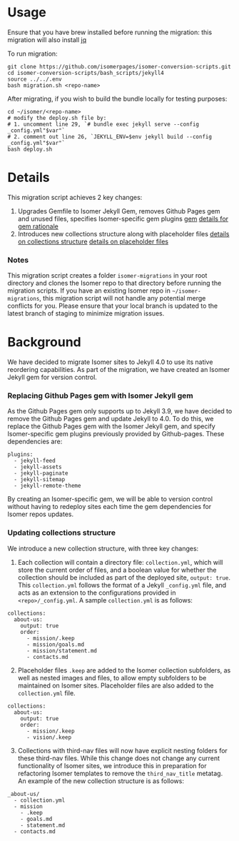 # Usage

Ensure that you have brew installed before running the migration: this migration will also install [jq](https://stedolan.github.io/jq/)

To run migration:
```
git clone https://github.com/isomerpages/isomer-conversion-scripts.git
cd isomer-conversion-scripts/bash_scripts/jekyll4
source ../../.env
bash migration.sh <repo-name>
```

After migrating, if you wish to build the bundle locally for testing purposes:
```
cd ~/isomer/<repo-name>
# modify the deploy.sh file by:
# 1. uncomment line 29, `# bundle exec jekyll serve --config _config.yml"$var"`
# 2. comment out line 26, `JEKYLL_ENV=$env jekyll build --config _config.yml"$var"`
bash deploy.sh
```

# Details

This migration script achieves 2 key changes:

1) Upgrades Gemfile to Isomer Jekyll Gem, removes Github Pages gem and unused files, specifies Isomer-specific gem plugins [gem](https://github.com/opengovsg/isomer-jekyll) [details for gem rationale](https://docs.google.com/document/d/1ZVSgFhNClGL0K9Q8udePnwftPJ1Qex61Y0QG8QOXM9A/edit#)
2) Introduces new collections structure along with placeholder files [details on collections structure](https://docs.google.com/document/d/1cEwlLZHuq-xLpL2nDB9q3QmivAkgmvhPRFMbGo-sGg8/edit#) [details on placeholder files](https://docs.google.com/document/d/1EccpS_ATrfOe4DmU4ChXtU9kV6Jl1rFOdKqBLyG6ym8/edit#heading=h.gg92ziy86rq7)

### Notes
This migration script creates a folder `isomer-migrations` in your root directory and clones the Isomer repo to that directory before running the migration scripts.
If you have an existing Isomer repo in `~/isomer-migrations`, this migration script will not handle any potential merge conflicts for you. Please ensure that your local branch is updated to the latest branch of staging to minimize migration issues.

# Background
We have decided to migrate Isomer sites to Jekyll 4.0 to use its native reordering capabilities. As part of the migration, we have created an Isomer Jekyll gem for version control.

### Replacing Github Pages gem with Isomer Jekyll gem
As the Github Pages gem only supports up to Jekyll 3.9, we have decided to remove the Github Pages gem and update Jekyll to 4.0. To do this, we replace the Github Pages gem with the Isomer Jekyll gem, and specify Isomer-specific gem plugins previously provided by Github-pages. These dependencies are:

```
plugins:
  - jekyll-feed
  - jekyll-assets
  - jekyll-paginate
  - jekyll-sitemap
  - jekyll-remote-theme
```

By creating an Isomer-specific gem, we will be able to version control without having to redeploy sites each time the gem dependencies for Isomer repos updates.

### Updating collections structure
We introduce a new collection structure, with three key changes:

1) Each collection will contain a directory file: `collection.yml`, which will store the current order of files, and a boolean value for whether the collection should be included as part of the deployed site, `output: true`. This `collection.yml` follows the format of a Jekyll `_config.yml` file, and acts as an extension to the configurations provided in `<repo>/_config.yml`. A sample `collection.yml` is as follows:
```
collections:
  about-us:
    output: true
    order:
      - mission/.keep
      - mission/goals.md
      - mission/statement.md
      - contacts.md
```
2) Placeholder files `.keep` are added to the Isomer collection subfolders, as well as nested images and files, to allow empty subfolders to be maintained on Isomer sites. Placeholder files are also added to the `collection.yml` file.
```
collections:
  about-us:
    output: true
    order:
      - mission/.keep
      - vision/.keep
```

3) Collections with third-nav files will now have explicit nesting folders for these third-nav files. While this change does not change any current functionality of Isomer sites, we introduce this in preparation for refactoring Isomer templates to remove the `third_nav_title` metatag.  An example of the new collection structure is as follows:

```
_about-us/
  - collection.yml
  - mission
    - .keep
    - goals.md
    - statement.md
  - contacts.md
```


